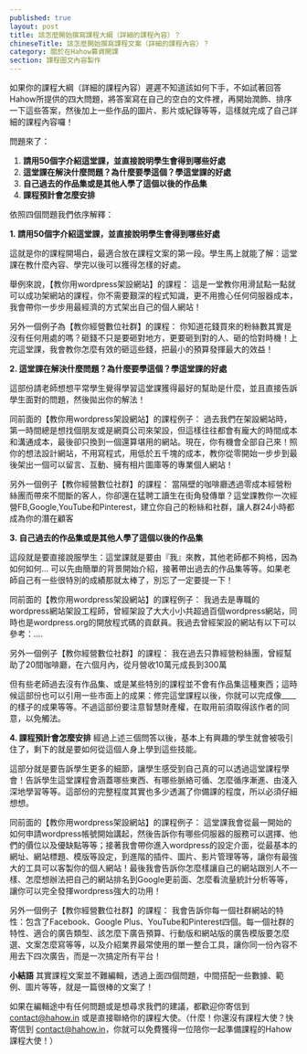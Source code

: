 ```yaml
---
published: true
layout: post
title: 該怎麼開始撰寫課程大綱（詳細的課程內容）？
chineseTitle: 該怎麼開始撰寫課程文案（詳細的課程內容）？
category: 關於在Hahow募資開課
section: 課程圖文內容製作
---
```


 

如果你的課程大綱（詳細的課程內容）遲遲不知道該如何下手，不如試著回答Hahow所提供的四大問題，將答案寫在自己的空白的文件裡，再開始潤飾、排序一下這些答案，然後加上一些作品的圖片、影片或紀錄等等，這樣就完成了自己詳細的課程內容囉！

問題來了：

1.  **請用50個字介紹這堂課，並直接說明學生會得到哪些好處**
2.  **這堂課在解決什麼問題？為什麼要學這個？學這堂課的好處**
3.  **自己過去的作品集或是其他人學了這個以後的作品集**
4.  **課程預計會怎麼安排**

依照四個問題我們依序解釋：

**1. 請用50個字介紹這堂課，並直接說明學生會得到哪些好處**

這就是你的課程開場白，最適合放在課程文案的第一段。學生馬上就能了解：這堂課在教什麼內容、學完以後可以獲得怎樣的好處。

舉例來說，【教你用wordpress架設網站】的課程：
這是一堂教你用滑鼠點一點就可以成功架網站的課程，你不需要艱深的程式知識，更不用擔心任何伺服器成本，我會帶你一步步用最經濟的方式架出自己的個人網站！

另外一個例子為【教你經營數位社群】的課程：
你知道花錢買來的粉絲數其實是沒有任何用處的嗎？砸錢不只是要砸對地方，更要砸到對的人、砸的恰對時機！上完這堂課，我會教你怎麼有效的砸這些錢，把最小的預算發揮最大的效益！

**2. 這堂課在解決什麼問題？為什麼要學這個？學這堂課的好處**

這部份請老師想想平常學生覺得學習這堂課獲得最好的幫助是什麼，並且直接告訴學生面對的問題，然後拋出你的解法！

同前面的【教你用wordpress架設網站】的課程例子：
過去我們在架設網站時，第一時間總是想找個朋友或是網頁公司來架設，但這樣往往都會有龐大的時間成本和溝通成本，最後卻只換到一個還算堪用的網站。現在，你有機會全部自己來！照你的想法設計網站，不用寫程式，用低於五千塊的成本，教你從零開始一步步到最後架出一個可以留言、互動、擁有相片圖庫等的專業個人網站！

另外一個例子【教你經營數位社群】的課程：
當隔壁的咖啡廳透過零成本經營粉絲團而帶來不間斷的客人，你卻還在猛聘工讀生在街角發傳單？這堂課教你一次經營FB,Google,YouTube和Pinterest，建立你自己的粉絲和社群，讓人群24小時都成為你的潛在顧客

**3. 自己過去的作品集或是其他人學了這個以後的作品集**

這段就是要直接說服學生：這堂課就是要由『我』來教，其他老師都不夠格，因為如何如何...
可以先由簡單的背景開始介紹，接著帶出過去的作品集等等。如果老師自己有一些很特別的成績那就太棒了，別忘了一定要提一下！

同前面的【教你用wordpress架設網站】的課程例子：
我過去是專職的wordpress網站架設工程師，曾經架設了大大小小共超過百個wordpress網站，同時也是wordpress.org的開放程式碼的貢獻員。我過去曾經架設的網站有以下可以參考：....

另外一個例子【教你經營數位社群】的課程：
我在過去只靠經營粉絲團，曾經幫助了20間咖啡廳，在六個月內，從月營收10萬元成長到300萬

但有些老師過去沒有作品集、或是某些特別的課程並不會有作品集這種東西；這時候這部份也可以引用一些市面上的成果：修完這堂課程以後，你就可以完成像____的樣子的成果等等。不過這部份要注意智慧財產權，在取用前須取得該作者的同意，以免觸法。

**4. 課程預計會怎麼安排**
經過上述三個問答以後，基本上有興趣的學生就會被吸引住了，剩下的就是要如何從這個人身上學到這些技能。

這部分就是要告訴學生更多的細節，讓學生感受到自己真的可以透過這堂課程學會！告訴學生這堂課程會涵蓋哪些東西、有哪些脈絡可循、怎麼循序漸進、由淺入深地學習等等。這部份的完整程度其實也多少透漏了你備課的程度，所以必須仔細想想。

同前面的【教你用wordpress架設網站】的課程例子：
這堂課我會從最一開始的如何申請wordpress帳號開始講起，然後告訴你有哪些伺服器的服務可以選擇、他們的價位以及優缺點等等；接著我會帶你進入wordpress的設定介面，從最基本的網址、網站標題、模版等設定，到進階的插件、圖片、影片管理等等，讓你有最強大的工具可以客製你的個人網站！最後我會告訴你怎麼樣讓自己的網站跟別人不一樣、怎麼想辦法把自己的網站排名到Google更前面、怎麼看流量統計分析等等，讓你可以完全發揮wordpress強大的功用！

另外一個例子【教你經營數位社群】的課程：
我會告訴你每一個社群網站的特性：包含了Facebook、Google Plus、YouTube和Pinterest四個。每一個社群的特性、適合的廣告類型、該怎麼下廣告預算、行動版和網站版的廣告模版要怎麼選、文案怎麼寫等等，以及介紹業界最常使用的單一整合工具，讓你同一份內容不用去下四次廣告，而是一次搞定所有平台！

**小結語**
其實課程文案並不難編輯，透過上面四個問題，中間搭配一些數據、範例、圖片等等，就是一篇很棒的文案了！

如果在編輯途中有任何問題或是想尋求我們的建議，都歡迎你寄信到 contact@hahow.in 或是直接聯絡你的課程大使。（什麼！你還沒有課程大使？快寄信到 contact@hahow.in，你就可以免費獲得一位陪你一起準備課程的Hahow課程大使！）

